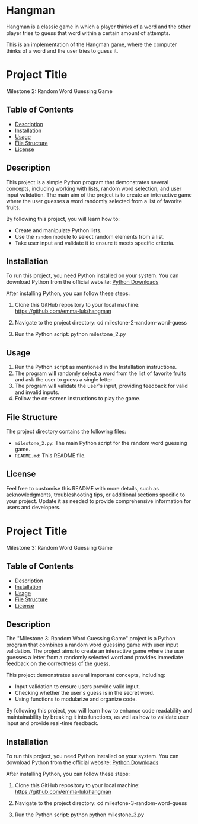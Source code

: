 # Hangman
Hangman is a classic game in which a player thinks of a word and the other player tries to guess that word within a certain amount of attempts.

This is an implementation of the Hangman game, where the computer thinks of a word and the user tries to guess it. 

# Project Title

Milestone 2: Random Word Guessing Game

## Table of Contents

- [Description](#description)
- [Installation](#installation)
- [Usage](#usage)
- [File Structure](#file-structure)
- [License](#license)

## Description

This project is a simple Python program that demonstrates several concepts, including working with lists, random word selection, and user input validation. The main aim of the project is to create an interactive game where the user guesses a word randomly selected from a list of favorite fruits.

By following this project, you will learn how to:

- Create and manipulate Python lists.
- Use the `random` module to select random elements from a list.
- Take user input and validate it to ensure it meets specific criteria.

## Installation

To run this project, you need Python installed on your system. You can download Python from the official website: [Python Downloads](https://www.python.org/downloads/)

After installing Python, you can follow these steps:

1. Clone this GitHub repository to your local machine:
https://github.com/emma-luk/hangman

2. Navigate to the project directory:
cd milestone-2-random-word-guess

3. Run the Python script:
python milestone_2.py


## Usage

1. Run the Python script as mentioned in the Installation instructions.
2. The program will randomly select a word from the list of favorite fruits and ask the user to guess a single letter.
3. The program will validate the user's input, providing feedback for valid and invalid inputs.
4. Follow the on-screen instructions to play the game.

## File Structure

The project directory contains the following files:

- `milestone_2.py`: The main Python script for the random word guessing game.
- `README.md`: This README file.

## License

Feel free to customise this README with more details, such as acknowledgments, troubleshooting tips, or additional sections specific to your project. Update it as needed to provide comprehensive information for users and developers.

# Project Title

Milestone 3: Random Word Guessing Game

## Table of Contents

- [Description](#description)
- [Installation](#installation)
- [Usage](#usage)
- [File Structure](#file-structure)
- [License](#license)

## Description

The "Milestone 3: Random Word Guessing Game" project is a Python program that combines a random word guessing game with user input validation. The project aims to create an interactive game where the user guesses a letter from a randomly selected word and provides immediate feedback on the correctness of the guess.

This project demonstrates several important concepts, including:

- Input validation to ensure users provide valid input.
- Checking whether the user's guess is in the secret word.
- Using functions to modularize and organize code.

By following this project, you will learn how to enhance code readability and maintainability by breaking it into functions, as well as how to validate user input and provide real-time feedback.

## Installation

To run this project, you need Python installed on your system. You can download Python from the official website: [Python Downloads](https://www.python.org/downloads/)

After installing Python, you can follow these steps:

1. Clone this GitHub repository to your local machine:
https://github.com/emma-luk/hangman

2. Navigate to the project directory:
cd milestone-3-random-word-guess

3. Run the Python script:
python python milestone_3.py